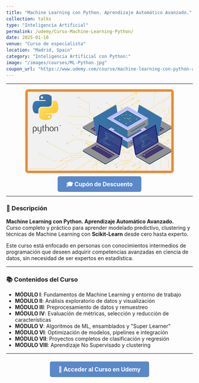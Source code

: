 ```yaml
---
title: "Machine Learning con Python. Aprendizaje Automático Avanzado."
collection: talks
type: "Inteligencia Artificial"
permalink: /udemy/Curso-Machine-Learning-Python/
date: 2025-01-16
venue: "Curso de especialista"
location: "Madrid, Spain"
category: "Inteligencia Artificial con Python:"
image: "/images/courses/ML-Python.jpg"
coupon_url: "https://www.udemy.com/course/machine-learning-con-python-aprendizaje-automatico-avanzado/?couponCode=ABR_2025"
---
```


<!-- ✅ Structured Data for SEO -->
<script type="application/ld+json">
{
  "@context": "https://schema.org",
  "@type": "Course",
  "name": "Machine Learning con Python. Aprendizaje Automático Avanzado.",
  "description": "Aprende Machine Learning avanzado con Python y Scikit-Learn. Modelado predictivo, clasificación, regresión y clustering desde cero hasta experto.",
  "provider": {
    "@type": "Organization",
    "name": "Udemy",
    "sameAs": "https://www.udemy.com"
  },
  "educationalCredentialAwarded": "Certificado de finalización",
  "inLanguage": "es",
  "url": "https://www.udemy.com/course/machine-learning-con-python-aprendizaje-automatico-avanzado/?couponCode=ABR_2025",
  "image": "https://www.manuelcastillo.eu/images/courses/ML-Python.jpg",
  "offers": {
    "@type": "Offer",
    "url": "https://www.udemy.com/course/machine-learning-con-python-aprendizaje-automatico-avanzado/?couponCode=ABR_2025",
    "priceCurrency": "USD",
    "price": "12.00",
    "availability": "https://schema.org/InStock",
    "validFrom": "2025-04-01"
  },
  "hasCourseInstance": {
    "@type": "CourseInstance",
    "name": "Machine Learning con Python. Aprendizaje Automático Avanzado.",
    "courseMode": "online",
    "courseWorkload": "PT12H",
    "inLanguage": "es",
    "startDate": "2025-01-01",
    "endDate": "2025-12-31",
    "eventAttendanceMode": "https://schema.org/OnlineEventAttendanceMode",
    "eventStatus": "https://schema.org/EventScheduled",
    "location": {
      "@type": "VirtualLocation",
      "url": "https://www.udemy.com"
    },
    "organizer": {
      "@type": "Organization",
      "name": "Udemy",
      "url": "https://www.udemy.com"
    },
    "performer": {
      "@type": "Person",
      "name": "Manuel Castillo-Cara"
    },
    "offers": {
      "@type": "Offer",
      "url": "https://www.udemy.com/course/machine-learning-con-python-aprendizaje-automatico-avanzado/?couponCode=ABR_2025",
      "priceCurrency": "USD",
      "price": "12.00",
      "availability": "https://schema.org/InStock",
      "validFrom": "2025-04-01"
    }
  }
}
</script>

<style>
.boton-udemy {
  background-color: #5a88c9;
  color: white;
  padding: 0.75em 1.5em;
  text-decoration: none !important;
  font-weight: bold;
  border-radius: 5px;
  font-size: 1.1em;
  transition: background-color 0.3s ease;
}
.boton-udemy:hover {
  background-color: #4e7abf;
  text-decoration: none !important;
}
.page__taxonomy {
  display: none !important;
}
</style>

---

<div style="text-align: center;">
  <img src="/images/courses/ML-Python.jpg" alt="Machine Learning con Python" width="400" style="border-radius: 8px; border: 1px solid #ccc; margin-bottom: 1rem;">
</div>

<div style="text-align: center; margin-bottom: 1rem;">
  <a href="https://www.udemy.com/course/machine-learning-con-python-aprendizaje-automatico-avanzado/?couponCode=ABR_2025" target="_blank" class="boton-udemy">
    🎓 Cupón de Descuento
  </a>
</div>

---

### 📘 Descripción

**Machine Learning con Python. Aprendizaje Automático Avanzado.**  
Curso completo y práctico para aprender modelado predictivo, clustering y técnicas de Machine Learning con **Scikit-Learn** desde cero hasta experto.

Este curso está enfocado en personas con conocimientos intermedios de programación que deseen adquirir competencias avanzadas en ciencia de datos, sin necesidad de ser expertos en estadística.

---

### 📚 Contenidos del Curso

- **MÓDULO I**: Fundamentos de Machine Learning y entorno de trabajo  
- **MÓDULO II**: Análisis exploratorio de datos y visualización  
- **MÓDULO III**: Preprocesamiento de datos y remuestreo  
- **MÓDULO IV**: Evaluación de métricas, selección y reducción de características  
- **MÓDULO V**: Algoritmos de ML, ensamblados y "Super Learner"  
- **MÓDULO VI**: Optimización de modelos, pipelines e integración  
- **MÓDULO VII**: Proyectos completos de clasificación y regresión  
- **MÓDULO VIII**: Aprendizaje No Supervisado y clustering

---

<div style="text-align: center; margin-top: 2rem;">
  <a href="https://www.udemy.com/course/machine-learning-con-python-aprendizaje-automatico-avanzado/?couponCode=ABR_2025" target="_blank" class="boton-udemy">
    🚀 Acceder al Curso en Udemy
  </a>
</div>